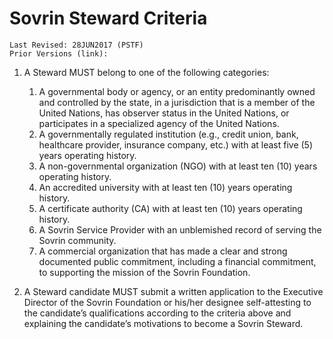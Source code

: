 # Sovrin Steward Criteria
```
Last Revised: 28JUN2017 (PSTF)
Prior Versions (link):

```
1. A Steward MUST belong to one of the following categories:
   1. A governmental body or agency, or an entity predominantly owned and controlled by the state, in a jurisdiction that is a member of the United Nations, has observer status in the United Nations, or participates in a specialized agency of the United Nations.
   1. A governmentally regulated institution (e.g., credit union, bank, healthcare provider, insurance company, etc.) with at least five (5) years operating history.
   1. A non-governmental organization (NGO) with at least ten (10) years operating history.
   1. An accredited university with at least ten (10) years operating history.
   1. A certificate authority (CA) with at least ten (10) years operating history.
   1. A Sovrin Service Provider with an unblemished record of serving the Sovrin community.
   1. A commercial organization that has made a clear and strong documented public commitment, including a financial commitment, to supporting the mission of the Sovrin Foundation. 

1. A Steward candidate MUST submit a written application to the Executive Director of the Sovrin Foundation or his/her designee self-attesting to the candidate’s qualifications according to the criteria above and explaining the candidate’s motivations to become a Sovrin Steward.
